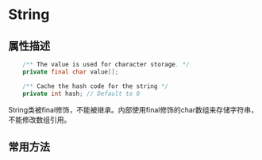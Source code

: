 # String

## 属性描述

```java
    /** The value is used for character storage. */
    private final char value[];

    /** Cache the hash code for the string */
    private int hash; // Default to 0
```

String类被final修饰，不能被继承。内部使用final修饰的char数组来存储字符串，不能修改数组引用。

## 常用方法




